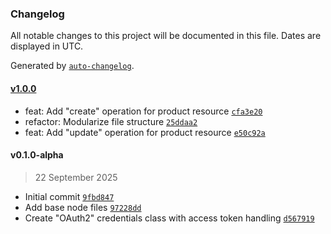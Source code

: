 ### Changelog

All notable changes to this project will be documented in this file. Dates are displayed in UTC.

Generated by [`auto-changelog`](https://github.com/CookPete/auto-changelog).

#### [v1.0.0](https://github.com/Fatjon-Gash1/n8n-nodes-shopware/compare/v0.1.0-alpha...v1.0.0)

- feat: Add "create" operation for product resource [`cfa3e20`](https://github.com/Fatjon-Gash1/n8n-nodes-shopware/commit/cfa3e20bd1e01de8d6de5ff7b16f1ed29fa83a71)
- refactor: Modularize file structure [`25ddaa2`](https://github.com/Fatjon-Gash1/n8n-nodes-shopware/commit/25ddaa20c8607598bc4262e910caf51a91497700)
- feat: Add "update" operation for product resource [`e50c92a`](https://github.com/Fatjon-Gash1/n8n-nodes-shopware/commit/e50c92ab874c2a89b6520960373c4a8b6194d704)

#### v0.1.0-alpha

> 22 September 2025

- Initial commit [`9fbd847`](https://github.com/Fatjon-Gash1/n8n-nodes-shopware/commit/9fbd847afb430f13d24520f2ed7822685e1b7605)
- Add base node files [`97228dd`](https://github.com/Fatjon-Gash1/n8n-nodes-shopware/commit/97228dd679d32038357c6cd835acfddb1570942b)
- Create "OAuth2" credentials class with access token handling [`d567919`](https://github.com/Fatjon-Gash1/n8n-nodes-shopware/commit/d567919f9a77d7d048371b28f23e0c8b29d68899)
